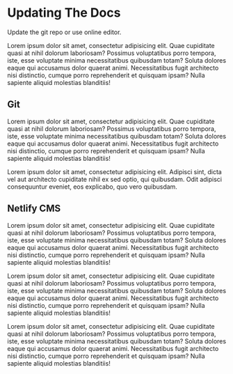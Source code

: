 # Updating The Docs

Update the git repo or use online editor.

Lorem ipsum dolor sit amet, consectetur adipisicing elit. Quae cupiditate quasi at nihil dolorum laboriosam? Possimus voluptatibus porro tempora, iste, esse voluptate minima necessitatibus quibusdam totam? Soluta dolores eaque qui accusamus dolor quaerat animi. Necessitatibus fugit architecto nisi distinctio, cumque porro reprehenderit et quisquam ipsam? Nulla sapiente aliquid molestias blanditiis!

## Git

Lorem ipsum dolor sit amet, consectetur adipisicing elit. Quae cupiditate quasi at nihil dolorum laboriosam? Possimus voluptatibus porro tempora, iste, esse voluptate minima necessitatibus quibusdam totam? Soluta dolores eaque qui accusamus dolor quaerat animi. Necessitatibus fugit architecto nisi distinctio, cumque porro reprehenderit et quisquam ipsam? Nulla sapiente aliquid molestias blanditiis!

Lorem ipsum dolor sit amet, consectetur adipisicing elit. Adipisci sint, dicta vel aut architecto cupiditate nihil ex sed optio, qui quibusdam. Odit adipisci consequuntur eveniet, eos explicabo, quo vero quibusdam.

## Netlify CMS

Lorem ipsum dolor sit amet, consectetur adipisicing elit. Quae cupiditate quasi at nihil dolorum laboriosam? Possimus voluptatibus porro tempora, iste, esse voluptate minima necessitatibus quibusdam totam? Soluta dolores eaque qui accusamus dolor quaerat animi. Necessitatibus fugit architecto nisi distinctio, cumque porro reprehenderit et quisquam ipsam? Nulla sapiente aliquid molestias blanditiis!

Lorem ipsum dolor sit amet, consectetur adipisicing elit. Quae cupiditate quasi at nihil dolorum laboriosam? Possimus voluptatibus porro tempora, iste, esse voluptate minima necessitatibus quibusdam totam? Soluta dolores eaque qui accusamus dolor quaerat animi. Necessitatibus fugit architecto nisi distinctio, cumque porro reprehenderit et quisquam ipsam? Nulla sapiente aliquid molestias blanditiis!

Lorem ipsum dolor sit amet, consectetur adipisicing elit. Quae cupiditate quasi at nihil dolorum laboriosam? Possimus voluptatibus porro tempora, iste, esse voluptate minima necessitatibus quibusdam totam? Soluta dolores eaque qui accusamus dolor quaerat animi. Necessitatibus fugit architecto nisi distinctio, cumque porro reprehenderit et quisquam ipsam? Nulla sapiente aliquid molestias blanditiis!
